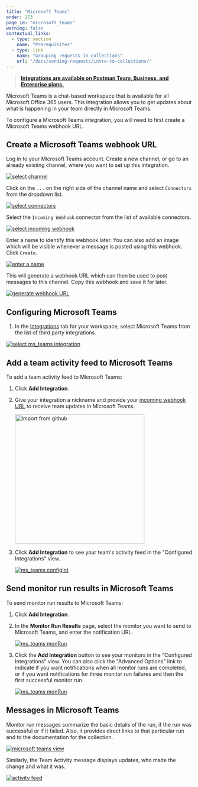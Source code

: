 ```yaml
---
title: "Microsoft Teams"
order: 173
page_id: "microsoft_teams"
warning: false
contextual_links:
  - type: section
    name: "Prerequisites"
  - type: link
    name: "Grouping requests in collections"
    url: "/docs/sending-requests/intro-to-collections/"
---
```


> **[Integrations are available on Postman Team, Business, and Enterprise plans.](https://www.postman.com/pricing/)**

Microsoft Teams is a chat-based workspace that is available for all Microsoft Office 365 users. This integration allows you to get updates about what is happening in your team directly in Microsoft Teams.

To configure a Microsoft Teams integration, you will need to first create a Microsoft Teams webhook URL.

## Create a Microsoft Teams webhook URL

Log in to your Microsoft Teams account. Create a new channel, or go to an already existing channel, where you want to set up this integration.

[![select channel](https://assets.postman.com/postman-docs/59031183.png)](https://assets.postman.com/postman-docs/59031183.png)

Click on the `...` on the right side of the channel name and select `Connectors` from the dropdown list.

[![select connectors](https://assets.postman.com/postman-docs/59031299.png)](https://assets.postman.com/postman-docs/59031299.png)

Select the `Incoming Webhook` connector from the list of available connectors.

[![select incoming webhook](https://assets.postman.com/postman-docs/59031428.png)](https://assets.postman.com/postman-docs/59031428.png)

Enter a name to identify this webhook later. You can also add an image which will be visible whenever a message is posted using this webhook. Click `Create`.

[![enter a name](https://assets.postman.com/postman-docs/59031665.png)](https://assets.postman.com/postman-docs/59031665.png)

This will generate a webhook URL which can then be used to post messages to this channel. Copy this webhook and save it for later.

[![generate webhook URL](https://assets.postman.com/postman-docs/59032020.png)](https://assets.postman.com/postman-docs/59032020.png)

## Configuring Microsoft Teams

1. In the [Integrations](https://go.postman.co/workspaces) tab for your workspace, select Microsoft Teams from the list of third party integrations.

[![select ms_teams integration](https://assets.postman.com/postman-docs/WS-integrations-msTeam.png)](https://assets.postman.com/postman-docs/WS-integrations-msTeam.png)

## Add a team activity feed to Microsoft Teams

To add a team activity feed to Microsoft Teams:

1. Click **Add Integration**.
1. Give your integration a nickname and provide your [incoming webhook URL](#create-a-microsoft-teams-webhook-url) to receive team updates in Microsoft Teams.

   <img alt="Import from github" src="https://assets.postman.com/postman-docs/add-team-activity-feed.jpg" width="350px"/>

1. Click **Add Integration** to see your team's activity feed in the "Configured Integrations" view.

   [![ms_teams configInt](https://assets.postman.com/postman-docs/WS-integration-msTeams-confIntegration.png)](https://assets.postman.com/postman-docs/WS-integration-msTeams-confIntegration.png)

## Send monitor run results in Microsoft Teams

To send monitor run results to Microsoft Teams:

1. Click **Add Integration**.
1. In the **Monitor Run Results** page, select the monitor you want to send to Microsoft Teams, and enter the notification URL.

   [![ms_teams monRun](https://assets.postman.com/postman-docs/WS-integration-msTeams-monRun.png)](https://assets.postman.com/postman-docs/WS-integration-msTeams-monRun.png)

1. Click the **Add Integration** button to see your monitors in the "Configured Integrations" view. You can also click the "Advanced Options" link to indicate if you want notifications when all monitor runs are completed, or if you want notifications for three monitor run failures and then the first successful monitor run.

   [![ms_teams monRun](https://assets.postman.com/postman-docs/WS-microsoft-teams-monitorruns.png)](https://assets.postman.com/postman-docs/WS-microsoft-teams-monitorruns.png)

## Messages in Microsoft Teams

Monitor run messages summarize the basic details of the run, if the run was successful or if it failed. Also, it provides direct links to that particular run and to the documentation for the collection.

[![microsoft teams view](https://assets.postman.com/postman-docs/59034537.png)](https://assets.postman.com/postman-docs/59034537.png)

Similarly, the Team Activity message displays updates, who made the change and what it was.

[![activity feed](https://assets.postman.com/postman-docs/59034618.png)](https://assets.postman.com/postman-docs/59034618.png)
